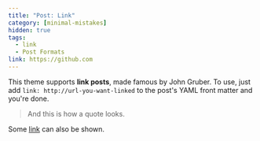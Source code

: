 ```yaml
---
title: "Post: Link"
category: [minimal-mistakes]
hidden: true
tags:
  - link
  - Post Formats
link: https://github.com
---
```


This theme supports **link posts**, made famous by John Gruber. To use, just add `link: http://url-you-want-linked` to the post's YAML front matter and you're done.

> And this is how a quote looks.

Some [link](#) can also be shown.
<!--stackedit_data:
eyJoaXN0b3J5IjpbLTEwMDI3Nzk1MTBdfQ==
-->
